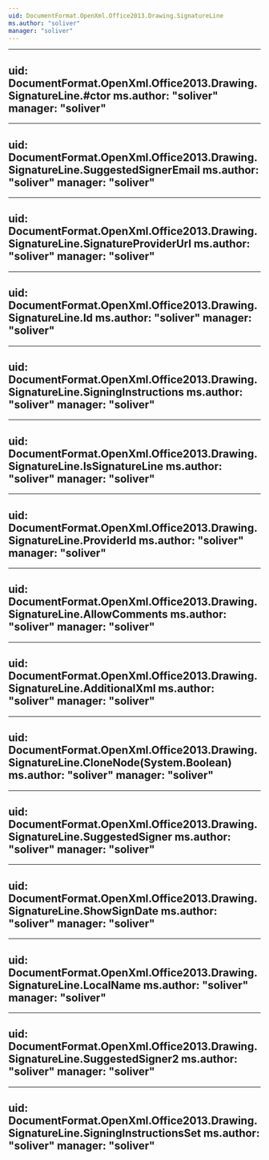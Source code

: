 ```yaml
---
uid: DocumentFormat.OpenXml.Office2013.Drawing.SignatureLine
ms.author: "soliver"
manager: "soliver"
---
```


---
uid: DocumentFormat.OpenXml.Office2013.Drawing.SignatureLine.#ctor
ms.author: "soliver"
manager: "soliver"
---

---
uid: DocumentFormat.OpenXml.Office2013.Drawing.SignatureLine.SuggestedSignerEmail
ms.author: "soliver"
manager: "soliver"
---

---
uid: DocumentFormat.OpenXml.Office2013.Drawing.SignatureLine.SignatureProviderUrl
ms.author: "soliver"
manager: "soliver"
---

---
uid: DocumentFormat.OpenXml.Office2013.Drawing.SignatureLine.Id
ms.author: "soliver"
manager: "soliver"
---

---
uid: DocumentFormat.OpenXml.Office2013.Drawing.SignatureLine.SigningInstructions
ms.author: "soliver"
manager: "soliver"
---

---
uid: DocumentFormat.OpenXml.Office2013.Drawing.SignatureLine.IsSignatureLine
ms.author: "soliver"
manager: "soliver"
---

---
uid: DocumentFormat.OpenXml.Office2013.Drawing.SignatureLine.ProviderId
ms.author: "soliver"
manager: "soliver"
---

---
uid: DocumentFormat.OpenXml.Office2013.Drawing.SignatureLine.AllowComments
ms.author: "soliver"
manager: "soliver"
---

---
uid: DocumentFormat.OpenXml.Office2013.Drawing.SignatureLine.AdditionalXml
ms.author: "soliver"
manager: "soliver"
---

---
uid: DocumentFormat.OpenXml.Office2013.Drawing.SignatureLine.CloneNode(System.Boolean)
ms.author: "soliver"
manager: "soliver"
---

---
uid: DocumentFormat.OpenXml.Office2013.Drawing.SignatureLine.SuggestedSigner
ms.author: "soliver"
manager: "soliver"
---

---
uid: DocumentFormat.OpenXml.Office2013.Drawing.SignatureLine.ShowSignDate
ms.author: "soliver"
manager: "soliver"
---

---
uid: DocumentFormat.OpenXml.Office2013.Drawing.SignatureLine.LocalName
ms.author: "soliver"
manager: "soliver"
---

---
uid: DocumentFormat.OpenXml.Office2013.Drawing.SignatureLine.SuggestedSigner2
ms.author: "soliver"
manager: "soliver"
---

---
uid: DocumentFormat.OpenXml.Office2013.Drawing.SignatureLine.SigningInstructionsSet
ms.author: "soliver"
manager: "soliver"
---
